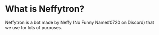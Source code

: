 # What is Neffytron?

Neffytron is a bot made by Neffy (No Funny Name#0720 on Discord) that we use for lots of purposes.
